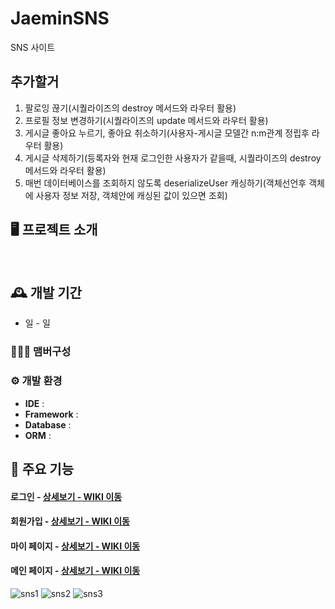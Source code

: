 # JaeminSNS
SNS 사이트

## 추가할거
1. 팔로잉 끊기(시퀄라이즈의 destroy 메서드와 라우터 활용)
2. 프로필 정보 변경하기(시퀄라이즈의 update  메서드와 라우터 활용)
3. 게시글 좋아요 누르기, 좋아요 취소하기(사용자-게시글 모델간 n:m관계 정립후 라우터 활용)
4. 게시글 삭제하기(등록자와 현재 로그인한 사용자가 같을때, 시퀄라이즈의 destroy메서드와 라우터 활용)
5. 매번 데이터베이스를 조회하지 않도록 deserializeUser 캐싱하기(객체선언후 객체에 사용자 정보 저장, 객체안에 캐싱된 값이 있으면 조회)

## 🖥️ 프로젝트 소개

<br>

## 🕰️ 개발 기간
* 일 - 일

### 🧑‍🤝‍🧑 맴버구성

### ⚙️ 개발 환경
- **IDE** :
- **Framework** :
- **Database** :
- **ORM** :

## 📌 주요 기능
#### 로그인 - <a href="" >상세보기 - WIKI 이동</a>

#### 회원가입 - <a href="" >상세보기 - WIKI 이동</a>

#### 마이 페이지 - <a href="" >상세보기 - WIKI 이동</a>


#### 메인 페이지 - <a href="" >상세보기 - WIKI 이동</a>
![sns1](https://github.com/user-attachments/assets/96b3b28c-9cb2-4a68-baf1-672fbc58e110)
![sns2](https://github.com/user-attachments/assets/61bf69e5-43a6-45cd-b542-ed44618a0db3)
![sns3](https://github.com/user-attachments/assets/445bae95-3b02-49d9-ba10-5e05106ff09c)
